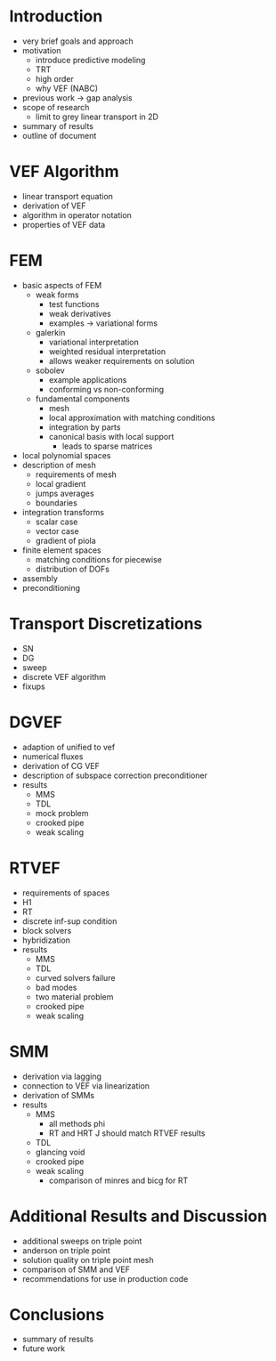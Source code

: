 # Introduction
* very brief goals and approach 
* motivation 
	* introduce predictive modeling 
	* TRT 
	* high order 
	* why VEF (NABC)
* previous work -> gap analysis 
* scope of research
	* limit to grey linear transport in 2D 
* summary of results
* outline of document 

# VEF Algorithm
* linear transport equation 
* derivation of VEF 
* algorithm in operator notation 
* properties of VEF data 

# FEM 
* basic aspects of FEM 
	* weak forms
		* test functions 
		* weak derivatives 
		* examples -> variational forms 
	* galerkin 
		* variational interpretation 
		* weighted residual interpretation 
		* allows weaker requirements on solution 
	* sobolev 
		* example applications 
		* conforming vs non-conforming 
	* fundamental components 
		* mesh
		* local approximation with matching conditions 
		* integration by parts 
		* canonical basis with local support 
			* leads to sparse matrices 
* local polynomial spaces 
* description of mesh 
	* requirements of mesh
	* local gradient 
	* jumps averages
	* boundaries 
* integration transforms 
	* scalar case 
	* vector case 
	* gradient of piola 
* finite element spaces 
	* matching conditions for piecewise 
	* distribution of DOFs 
* assembly 
* preconditioning 

# Transport Discretizations
* SN 
* DG 
* sweep
* discrete VEF algorithm
* fixups 

# DGVEF 
* adaption of unified to vef 
* numerical fluxes 
* derivation of CG VEF 
* description of subspace correction preconditioner 
* results 
	* MMS 
	* TDL 
	* mock problem 
	* crooked pipe 
	* weak scaling 

# RTVEF 
* requirements of spaces 
* H1 
* RT 
* discrete inf-sup condition 
* block solvers 
* hybridization 
* results
	* MMS 
	* TDL 
	* curved solvers failure 
	* bad modes 
	* two material problem 
	* crooked pipe 
	* weak scaling

# SMM
* derivation via lagging 
* connection to VEF via linearization 
* derivation of SMMs 
* results 
	* MMS 
		* all methods phi 
		* RT and HRT J should match RTVEF results 
	* TDL 
	* glancing void 
	* crooked pipe 
	* weak scaling 
		* comparison of minres and bicg for RT 

# Additional Results and Discussion
* additional sweeps on triple point 
* anderson on triple point 
* solution quality on triple point mesh 
* comparison of SMM and VEF 
* recommendations for use in production code 

# Conclusions
* summary of results 
* future work 
